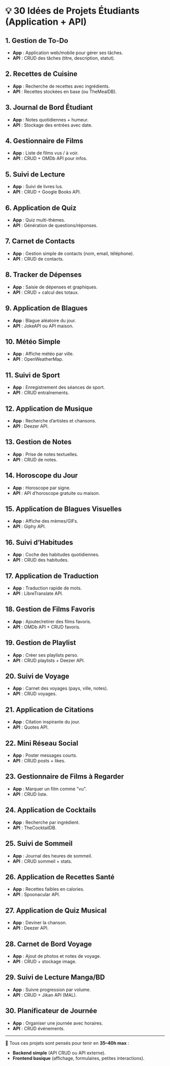 # 💡 30 Idées de Projets Étudiants (Application + API)

## 1. Gestion de To-Do
- **App** : Application web/mobile pour gérer ses tâches.  
- **API** : CRUD des tâches (titre, description, statut).  

## 2. Recettes de Cuisine
- **App** : Recherche de recettes avec ingrédients.  
- **API** : Recettes stockées en base (ou TheMealDB).  

## 3. Journal de Bord Étudiant
- **App** : Notes quotidiennes + humeur.  
- **API** : Stockage des entrées avec date.  

## 4. Gestionnaire de Films
- **App** : Liste de films vus / à voir.  
- **API** : CRUD + OMDb API pour infos.  

## 5. Suivi de Lecture
- **App** : Suivi de livres lus.  
- **API** : CRUD + Google Books API.  

## 6. Application de Quiz
- **App** : Quiz multi-thèmes.  
- **API** : Génération de questions/réponses.  

## 7. Carnet de Contacts
- **App** : Gestion simple de contacts (nom, email, téléphone).  
- **API** : CRUD de contacts.  

## 8. Tracker de Dépenses
- **App** : Saisie de dépenses et graphiques.  
- **API** : CRUD + calcul des totaux.  

## 9. Application de Blagues
- **App** : Blague aléatoire du jour.  
- **API** : JokeAPI ou API maison.  

## 10. Météo Simple
- **App** : Affiche météo par ville.  
- **API** : OpenWeatherMap.  

## 11. Suivi de Sport
- **App** : Enregistrement des séances de sport.  
- **API** : CRUD entraînements.  

## 12. Application de Musique
- **App** : Recherche d’artistes et chansons.  
- **API** : Deezer API.  

## 13. Gestion de Notes
- **App** : Prise de notes textuelles.  
- **API** : CRUD de notes.  

## 14. Horoscope du Jour
- **App** : Horoscope par signe.  
- **API** : API d’horoscope gratuite ou maison.  

## 15. Application de Blagues Visuelles
- **App** : Affiche des mèmes/GIFs.  
- **API** : Giphy API.  

## 16. Suivi d’Habitudes
- **App** : Coche des habitudes quotidiennes.  
- **API** : CRUD des habitudes.  

## 17. Application de Traduction
- **App** : Traduction rapide de mots.  
- **API** : LibreTranslate API.  

## 18. Gestion de Films Favoris
- **App** : Ajouter/retirer des films favoris.  
- **API** : OMDb API + CRUD favoris.  

## 19. Gestion de Playlist
- **App** : Créer ses playlists perso.  
- **API** : CRUD playlists + Deezer API.  

## 20. Suivi de Voyage
- **App** : Carnet des voyages (pays, ville, notes).  
- **API** : CRUD voyages.  

## 21. Application de Citations
- **App** : Citation inspirante du jour.  
- **API** : Quotes API.  

## 22. Mini Réseau Social
- **App** : Poster messages courts.  
- **API** : CRUD posts + likes.  

## 23. Gestionnaire de Films à Regarder
- **App** : Marquer un film comme "vu".  
- **API** : CRUD liste.  

## 24. Application de Cocktails
- **App** : Recherche par ingrédient.  
- **API** : TheCocktailDB.  

## 25. Suivi de Sommeil
- **App** : Journal des heures de sommeil.  
- **API** : CRUD sommeil + stats.  

## 26. Application de Recettes Santé
- **App** : Recettes faibles en calories.  
- **API** : Spoonacular API.  

## 27. Application de Quiz Musical
- **App** : Deviner la chanson.  
- **API** : Deezer API.  

## 28. Carnet de Bord Voyage
- **App** : Ajout de photos et notes de voyage.  
- **API** : CRUD + stockage image.  

## 29. Suivi de Lecture Manga/BD
- **App** : Suivre progression par volume.  
- **API** : CRUD + Jikan API (MAL).  

## 30. Planificateur de Journée
- **App** : Organiser une journée avec horaires.  
- **API** : CRUD événements.  

---

📌 Tous ces projets sont pensés pour tenir en **35–40h max** :  
- **Backend simple** (API CRUD ou API externe).  
- **Frontend basique** (affichage, formulaires, petites interactions).  
